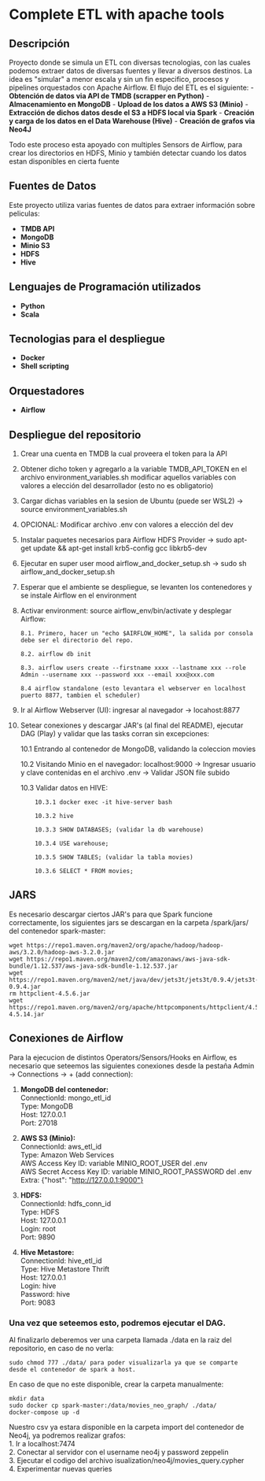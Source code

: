 # Complete ETL with apache tools

## Descripción
Proyecto donde se simula un ETL con diversas tecnologias, con las cuales podemos extraer datos de diversas fuentes y llevar a diversos destinos.
La idea es "simular" a menor escala y sin un fin especifico, procesos y pipelines orquestados con Apache Airflow. 
El flujo del ETL es el siguiente:
    - **Obtención de datos via API de TMDB (scrapper en Python)**
    - **Almacenamiento en MongoDB**
    - **Upload de los datos a AWS S3 (Minio)**
    - **Extracción de dichos datos desde el S3 a HDFS local via Spark**
    - **Creación y carga de los datos en el Data Warehouse (Hive)**
    - **Creación de grafos via Neo4J**
    
Todo este proceso esta apoyado con multiples Sensors de Airflow, para crear los directorios en HDFS, Minio y también detectar cuando
los datos estan disponibles en cierta fuente

## Fuentes de Datos
Este proyecto utiliza varias fuentes de datos para extraer información sobre peliculas:

- **TMDB API**
- **MongoDB**
- **Minio S3**
- **HDFS**
- **Hive**

## Lenguajes de Programación utilizados
- **Python**
- **Scala**

## Tecnologias para el despliegue
- **Docker**
- **Shell scripting**

## Orquestadores
- **Airflow**


## Despliegue del repositorio ##
1. Crear una cuenta en TMDB la cual proveera el token para la API
2. Obtener dicho token y agregarlo a la variable TMDB_API_TOKEN en el archivo environment_variables.sh
    modificar aquellos variables con valores a elección del desarrollador (esto no es obligatorio)
3. Cargar dichas variables en la sesion de Ubuntu (puede ser WSL2) -> source environment_variables.sh
4. OPCIONAL: Modificar archivo .env con valores a elección del dev
5. Instalar paquetes necesarios para Airflow HDFS Provider -> sudo apt-get update && apt-get install krb5-config gcc libkrb5-dev
6. Ejecutar en super user mood airflow_and_docker_setup.sh -> sudo sh airflow_and_docker_setup.sh
7. Esperar que el ambiente se despliegue, se levanten los contenedores y se instale Airflow en el environment
8. Activar environment: source airflow_env/bin/activate y desplegar Airflow:

       8.1. Primero, hacer un "echo $AIRFLOW_HOME", la salida por consola debe ser el directorio del repo.

       8.2. airflow db init

       8.3. airflow users create --firstname xxxx --lastname xxx --role Admin --username xxx --password xxx --email xxx@xxx.com

       8.4 airflow standalone (esto levantara el webserver en localhost puerto 8877, tambien el scheduler) 

9.  Ir al Airflow Webserver (UI): ingresar al navegador -> locahost:8877
10. Setear conexiones y descargar JAR's (al final del README), ejecutar DAG (Play) y validar que las tasks corran sin excepciones:
    
    10.1 Entrando al contenedor de MongoDB, validando la coleccion movies

    10.2 Visitando Minio en el navegador: localhost:9000 -> Ingresar usuario y clave contenidas en el archivo .env -> Validar JSON file subido
    
    10.3 Validar datos en HIVE:

            10.3.1 docker exec -it hive-server bash

            10.3.2 hive

            10.3.3 SHOW DATABASES; (validar la db warehouse)

            10.3.4 USE warehouse;

            10.3.5 SHOW TABLES; (validar la tabla movies)

            10.3.6 SELECT * FROM movies;


## JARS ###
Es necesario descargar ciertos JAR's para que Spark funcione correctamente, los siguientes jars se descargan en la carpeta
/spark/jars/ del contenedor spark-master:

    wget https://repo1.maven.org/maven2/org/apache/hadoop/hadoop-aws/3.2.0/hadoop-aws-3.2.0.jar
    wget https://repo1.maven.org/maven2/com/amazonaws/aws-java-sdk-bundle/1.12.537/aws-java-sdk-bundle-1.12.537.jar
    wget https://repo1.maven.org/maven2/net/java/dev/jets3t/jets3t/0.9.4/jets3t-0.9.4.jar
    rm httpclient-4.5.6.jar
    wget https://repo1.maven.org/maven2/org/apache/httpcomponents/httpclient/4.5.14/httpclient-4.5.14.jar

## Conexiones de Airflow ###
Para la ejecucion de distintos Operators/Sensors/Hooks en Airflow, es necesario que seteemos las siguientes conexiones
desde la pestaña Admin -> Connections -> + (add connection):

1. **MongoDB del contenedor:**<br>
        ConnectionId: mongo_etl_id<br>
        Type: MongoDB<br>
        Host: 127.0.0.1<br>
        Port: 27018

2. **AWS S3 (Minio):**<br>
        ConnectionId: aws_etl_id<br>
        Type: Amazon Web Services<br>
        AWS Access Key ID: variable MINIO_ROOT_USER del .env<br>
        AWS Secret Access Key ID: variable MINIO_ROOT_PASSWORD del .env<br>
        Extra: {"host": "http://127.0.0.1:9000"}

3. **HDFS:**<br>
        ConnectionId: hdfs_conn_id<br>
        Type: HDFS<br>
        Host: 127.0.0.1<br>
        Login: root<br>
        Port: 9890

4. **Hive Metastore:**<br>
        ConnectionId: hive_etl_id<br>
        Type: Hive Metastore Thrift<br>
        Host: 127.0.0.1<br>
        Login: hive<br>
        Password: hive<br>
        Port: 9083

### Una vez que seteemos esto, podremos ejecutar el DAG. ###
Al finalizarlo deberemos ver una carpeta llamada ./data en la raiz del repositorio, en caso de no verla:
    
    sudo chmod 777 ./data/ para poder visualizarla ya que se comparte desde el contenedor de spark a host.

En caso de que no este disponible, crear la carpeta manualmente:

    mkdir data
    sudo docker cp spark-master:/data/movies_neo_graph/ ./data/
    docker-compose up -d

Nuestro csv ya estara disponible en la carpeta import del contenedor de Neo4j, ya podremos realizar grafos:<br>
    1. Ir a localhost:7474<br>
    2. Conectar al servidor con el username neo4j y password zeppelin<br>
    3. Ejecutar el codigo del archivo isualization/neo4j/movies_query.cypher<br>
    4. Experimentar nuevas queries
